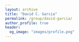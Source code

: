 ```yaml
---
layout: archive
title: "David C. Garcia"
permalink: /group/david-garcia/
author_profile: true
header:
  og_image: "images/profile.png"
---
```


